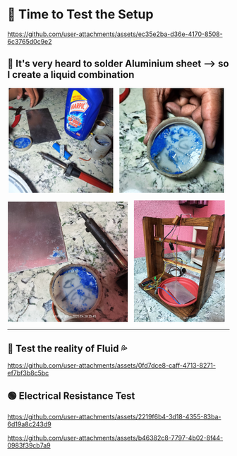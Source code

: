 
# 🔵 Time to Test the Setup

https://github.com/user-attachments/assets/ec35e2ba-d36e-4170-8508-6c3765d0c9e2

## 🔴 It's very heard to solder Aluminium sheet --> so I create a liquid combination

<p align="center">
  <img src="setup/Day 04/soldaring Al 01.jpg" alt="Image 1" width="47%" style="margin-right: 10px;"/>
  <img src="setup/Day 04/soldaring Al 02.jpg" alt="Image 2" width="47%" style="margin-right: 10px;"/>
</p>
<p align="center">
  <img src="setup/Day 04/soldaring Al 03.jpg" alt="Image 1" width="54%" style="margin-right: 10px;"/>
  <img src="setup/Day 04/setup EDM 01.jpg" alt="Image 2" width="41%" style="margin-right: 10px;"/>
</p>

---

## 🔵 Test the reality of Fluid 💦

https://github.com/user-attachments/assets/0fd7dce8-caff-4713-8271-ef7bf3b8c5bc

## 🟢 Electrical Resistance Test

https://github.com/user-attachments/assets/2219f6b4-3d18-4355-83ba-6d19a8c243d9

https://github.com/user-attachments/assets/b46382c8-7797-4b02-8f44-0983f39cb7a9

